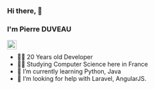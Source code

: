 ### Hi there, 👋
### I'm Pierre DUVEAU

<a href="https://www.linkedin.com/in/pierre-duveau-193586182">
  <img align="left" alt="Linkedin" width="22px" src="https://cdn.jsdelivr.net/npm/simple-icons@v3/icons/linkedin.svg" />
</a>

<br />

- 👨‍💻 20 Years old Developer
- 👨‍🎓 Studying Computer Science here in France
- 🌱 I’m currently learning Python, Java
- 🤔 I’m looking for help with Laravel, AngularJS.




